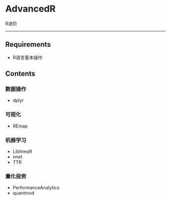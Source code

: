 # AdvancedR
R进阶

----

## Requirements
- R语言基本操作

## Contents

### 数据操作
* dplyr


### 可视化
* REmap

### 机器学习
* LiblineaR
* nnet
* TTR

### 量化投资
* PerformanceAnalytics
* quantmod

